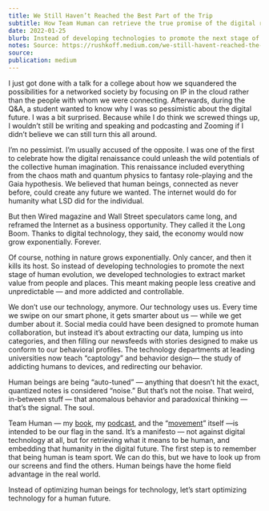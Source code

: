 ```yaml
---
title: We Still Haven’t Reached the Best Part of the Trip
subtitle: How Team Human can retrieve the true promise of the digital renaissance.
date: 2022-01-25
blurb: Instead of developing technologies to promote the next stage of human evolution, we developed technologies to extract market value from people and places
notes: Source: https://rushkoff.medium.com/we-still-havent-reached-the-best-part-of-the-trip-7eaf1d47fbbd
source: 
publication: medium
---
```


I just got done with a talk for a college about how we squandered the possibilities for a networked society by focusing on IP in the cloud rather than the people with whom we were connecting. Afterwards, during the Q&A, a student wanted to know why I was so pessimistic about the digital future. I was a bit surprised. Because while I do think we screwed things up, I wouldn’t still be writing and speaking and podcasting and Zooming if I didn’t believe we can still turn this all around.

I’m no pessimist. I’m usually accused of the opposite. I was one of the first to celebrate how the digital renaissance could unleash the wild potentials of the collective human imagination. This renaissance included everything from the chaos math and quantum physics to fantasy role-playing and the Gaia hypothesis. We believed that human beings, connected as never before, could create any future we wanted. The internet would do for humanity what LSD did for the individual.

But then Wired magazine and Wall Street speculators came long, and reframed the Internet as a business opportunity. They called it the Long Boom. Thanks to digital technology, they said, the economy would now grow exponentially. Forever.

Of course, nothing in nature grows exponentially. Only cancer, and then it kills its host. So instead of developing technologies to promote the next stage of human evolution, we developed technologies to extract market value from people and places. This meant making people less creative and unpredictable — and more addicted and controllable.

We don’t use our technology, anymore. Our technology uses us. Every time we swipe on our smart phone, it gets smarter about us — while we get dumber about it. Social media could have been designed to promote human collaboration, but instead it’s about extracting our data, lumping us into categories, and then filling our newsfeeds with stories designed to make us conform to our behavioral profiles. The technology departments at leading universities now teach “captology” and behavior design— the study of addicting humans to devices, and redirecting our behavior.

Human beings are being “auto-tuned” — anything that doesn’t hit the exact, quantized notes is considered “noise.” But that’s not the noise. That weird, in-between stuff — that anomalous behavior and paradoxical thinking — that’s the signal. The soul.

Team Human — my [book](https://medium.com/team-human), my [podcast](http://teamhuman.fm/), and the “[movement](https://www.teamhuman.fm/team-feed)” itself —is intended to be our flag in the sand. It’s a manifesto — not against digital technology at all, but for retrieving what it means to be human, and embedding that humanity in the digital future. The first step is to remember that being human is team sport. We can do this, but we have to look up from our screens and find the others. Human beings have the home field advantage in the real world.

Instead of optimizing human beings for technology, let’s start optimizing technology for a human future.

